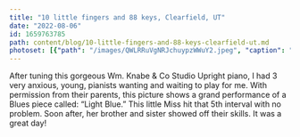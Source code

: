 ```yaml
---
title: "10 little fingers and 88 keys, Clearfield, UT"
date: "2022-08-06"
id: 1659763785
path: content/blog/10-little-fingers-and-88-keys-clearfield-ut.md
photoset: [{"path": "/images/QWLRRuVgNRJchuypzWWuY2.jpeg", "caption": "", "thumbnail": "True"}, {"path": "/images/8STMn9RLE6oErkbN8HVPeU.jpeg", "caption": "", "thumbnail": "False"}]
---
```

After tuning this gorgeous Wm. Knabe & Co Studio Upright piano, I had 3 very anxious, young, pianists wanting and waiting to play for me. With permission from their parents, this picture shows  a grand performance of a Blues piece called: “Light Blue.” This little Miss hit that 5th interval with no problem. Soon after, her brother and sister showed off their skills. It was a great day!